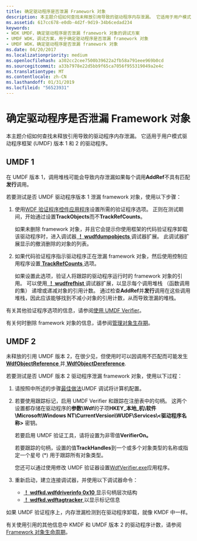 ```yaml
---
title: 确定驱动程序是否泄漏 Framework 对象
description: 本主题介绍如何查找未释放引用导致的驱动程序内存泄漏。 它适用于用户模式驱动程序框架 (UMDF) 版本 1 和 2 的驱动程序。
ms.assetid: 617cc678-e0db-4d2f-9d19-34b6cedad234
keywords:
- WDK UMDF，确定驱动程序是否泄漏 framework 对象的调试方案
- UMDF WDK，调试方案，用于确定驱动程序是否泄漏 framework 对象
- UMDF WDK，确定驱动程序是否泄漏 framework 对象
ms.date: 04/20/2017
ms.localizationpriority: medium
ms.openlocfilehash: a302cc2cee7500b39622a2fb58a791eee969b0cd
ms.sourcegitcommit: a33b7978e22d5bb9f65ca7056f955319049a2e4c
ms.translationtype: MT
ms.contentlocale: zh-CN
ms.lasthandoff: 01/31/2019
ms.locfileid: "56523931"
---
```

# <a name="determining-if-a-driver-leaks-framework-objects"></a>确定驱动程序是否泄漏 Framework 对象


本主题介绍如何查找未释放引用导致的驱动程序内存泄漏。 它适用于用户模式驱动程序框架 (UMDF) 版本 1 和 2 的驱动程序。

## <a name="umdf-1"></a>UMDF 1


在 UMDF 版本 1，调用堆栈可能会导致内存泄漏如果每个调用**AddRef**不具有匹配**发行**调用。

若要测试是否 UMDF 驱动程序版本 1 泄漏 framework 对象，使用以下步骤：

1.  使用[WDF 验证程序控件应用程序](https://msdn.microsoft.com/library/windows/hardware/ff556129)设置所需的验证程序选项。 正则在测试期间，开始通过设置**TrackObjects**而不**TrackRefCounts**。

    如果未删除 framework 对象，并且它会提示你使用框架的代码验证程序卸载该驱动程序时，进入调试器[ **！ wudfdumpobjects** ](using-umdf-debugger-extensions.md)调试器扩展。 此调试器扩展显示的撤消删除的对象的列表。

2.  如果代码验证程序指示驱动程序正在泄漏 framework 对象，然后使用控制应用程序设置[ **TrackRefCounts** ](using-umdf-verifier.md)选项。

    如果设置此选项，验证人将跟踪的驱动程序运行时的 framework 对象的引用。 可以使用[ **！ wudfrefhist** ](using-umdf-debugger-extensions.md)调试器扩展，以显示每个调用堆栈 （函数调用的集） 递增或递减对象的引用计数。 通过检查**AddRef**并**发行**调用在这些调用堆栈，因此应该能够找到不减小对象的引用计数，从而导致泄漏的堆栈。

有关其他验证程序选项的信息，请参阅[使用 UMDF Verifier](using-umdf-verifier.md)。

有关何时删除 framework 对象的信息，请参阅[管理对象生存期](managing-the-lifetime-of-objects.md)。

## <a name="umdf-2"></a>UMDF 2


未释放的引用 UMDF 版本 2，在很少见，但使用时可以因调用不匹配而可能发生[ **WdfObjectReference** ](https://msdn.microsoft.com/library/windows/hardware/ff548758)并[ **WdfObjectDereference**](https://msdn.microsoft.com/library/windows/hardware/ff548739).

若要测试是否 UMDF 版本 2 驱动程序泄漏 framework 对象，使用以下过程：

1.  请按照中所述的步骤[最佳做法](enabling-a-debugger.md#bp)UMDF 调试将计算机配置。
2.  若要使用跟踪标记，启用 UMDF Verifier 和跟踪在注册表中的句柄。 这两个设置都存储在驱动程序的**参数\\Wdf**的子项**HKEY\_本地\_机\\软件\\Microsoft\\Windows NT\\CurrentVersion\\WUDF\\Services\\&lt;驱动程序名称&gt;** 密钥。

    若要启用 UMDF 验证工具，请将设置为非零值**VerifierOn。**

    若要跟踪的句柄，设置的值**TrackHandles**到一个或多个对象类型的名称或指定一个星号 (\*) 用于跟踪所有对象类型。

    您还可以通过使用修改 UMDF 验证器设置[WdfVerifier.exe](https://msdn.microsoft.com/library/windows/hardware/ff556129)应用程序。

3.  重新启动，建立连接调试器，并使用以下调试器命令：

    -   [**！ wdfkd.wdfdriverinfo 0x10** ](https://msdn.microsoft.com/library/windows/hardware/ff565724)显示句柄层次结构
    -   [**！ wdfkd.wdftagtracker** ](https://msdn.microsoft.com/library/windows/hardware/ff566126)以显示标记信息

如果 UMDF 验证程序上，内存泄漏检测到在驱动程序卸载，就像 KMDF 中一样。

有关使用引用的其他信息中 KMDF 和 UMDF 版本 2 的驱动程序计数，请参阅[Framework 对象生命周期](framework-object-life-cycle.md)。

 

 





